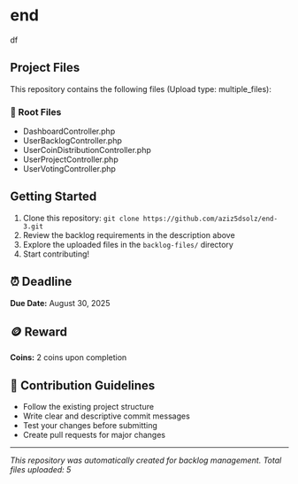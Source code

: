 # end

df

## Project Files

This repository contains the following files (Upload type: multiple_files):

### 📄 Root Files
- DashboardController.php
- UserBacklogController.php
- UserCoinDistributionController.php
- UserProjectController.php
- UserVotingController.php

## Getting Started

1. Clone this repository: `git clone https://github.com/aziz5dsolz/end-3.git`
2. Review the backlog requirements in the description above
3. Explore the uploaded files in the `backlog-files/` directory
4. Start contributing!

## ⏰ Deadline

**Due Date:** August 30, 2025

## 🪙 Reward

**Coins:** 2 coins upon completion

## 🤝 Contribution Guidelines

- Follow the existing project structure
- Write clear and descriptive commit messages
- Test your changes before submitting
- Create pull requests for major changes

---

*This repository was automatically created for backlog management. Total files uploaded: 5*
